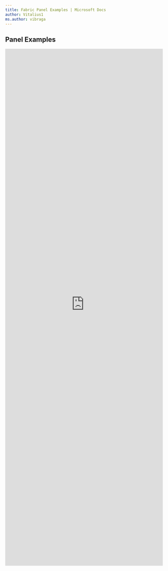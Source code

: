 ```yaml
---
title: Fabric Panel Examples | Microsoft Docs
author: Vitalius1
ms.author: vibraga
---
```


## Panel Examples

<iframe 
    title='Panel Examples'
    src='https://fabricweb.z5.web.core.windows.net/pr-deploy-site/refs/heads/master/fabric-website-resources/dist/index.html#/examples/panel?docsExample=true'
    frameborder='no'
    height='1650'
    style='width: 100%;'
>